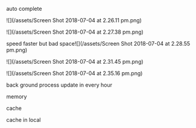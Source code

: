 auto complete

![](/assets/Screen Shot 2018-07-04 at 2.26.11 pm.png)

![](/assets/Screen Shot 2018-07-04 at 2.27.38 pm.png)

speed faster but bad space![](/assets/Screen Shot 2018-07-04 at 2.28.55 pm.png)

![](/assets/Screen Shot 2018-07-04 at 2.31.45 pm.png)

![](/assets/Screen Shot 2018-07-04 at 2.35.16 pm.png)

back ground process update in every hour



memory 

cache 

cache in local



